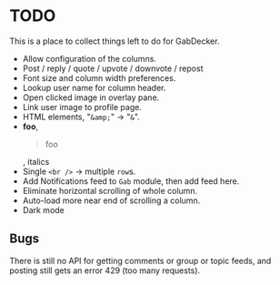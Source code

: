# TODO

This is a place to collect things left to do for GabDecker.

* Allow configuration of the columns.
* Post / reply / quote / upvote / downvote / repost
* Font size and column width preferences.
* Lookup user name for column header.
* Open clicked image in overlay pane.
* Link user image to profile page.
* HTML elements, "`&amp;`" -> "`&`".
* <strong>foo</strong>, <blockquote>foo</blockquote>, italics
* Single `<br />` -> multiple `row`s.
* Add Notifications feed to `Gab` module, then add feed here.
* Eliminate horizontal scrolling of whole column.
* Auto-load more near end of scrolling a column.
* Dark mode

## Bugs

There is still no API for getting comments or group or topic feeds, and posting still gets an error 429 (too many requests).
